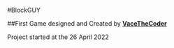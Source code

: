 #BlockGUY

##First Game designed and Created by **[VaceTheCoder](https://github.com/VaceTheCoder)**

Project started at the 26 April 2022

